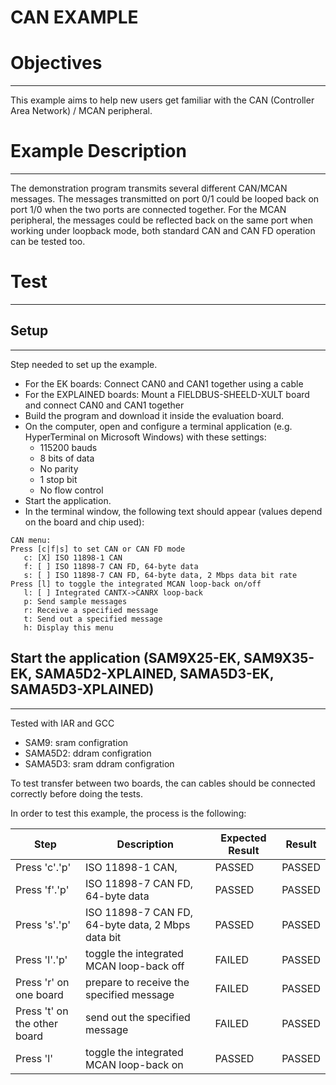 CAN EXAMPLE
============

# Objectives
------------
This example aims to help new users get familiar with the CAN (Controller Area
 Network) / MCAN peripheral.

# Example Description
---------------------
The demonstration program transmits several different CAN/MCAN messages. The
 messages transmitted on port 0/1 could be looped back on port 1/0 when the two
 ports are connected together. For the MCAN peripheral, the messages could be
 reflected back on the same port when working under loopback mode, both standard
 CAN and CAN FD operation can be tested too.

# Test
------

## Setup
--------
Step needed to set up the example.
* For the EK boards: Connect CAN0 and CAN1 together using a cable
* For the EXPLAINED boards: Mount a FIELDBUS-SHEELD-XULT board and connect CAN0
 and CAN1 together
* Build the program and download it inside the evaluation board.
* On the computer, open and configure a terminal application (e.g. HyperTerminal
 on Microsoft Windows) with these settings:
  - 115200 bauds
  - 8 bits of data
  - No parity
  - 1 stop bit
  - No flow control
* Start the application.
* In the terminal window, the following text should appear (values depend on the
 board and chip used):
```
CAN menu:
Press [c|f|s] to set CAN or CAN FD mode
   c: [X] ISO 11898-1 CAN
   f: [ ] ISO 11898-7 CAN FD, 64-byte data
   s: [ ] ISO 11898-7 CAN FD, 64-byte data, 2 Mbps data bit rate
Press [l] to toggle the integrated MCAN loop-back on/off
   l: [ ] Integrated CANTX->CANRX loop-back
   p: Send sample messages
   r: Receive a specified message
   t: Send out a specified message
   h: Display this menu
```
## Start the application (SAM9X25-EK, SAM9X35-EK, SAMA5D2-XPLAINED, SAMA5D3-EK, SAMA5D3-XPLAINED)
--------

Tested with IAR and GCC
 - SAM9: sram configration
 - SAMA5D2: ddram configration
 - SAMA5D3: sram ddram configration

To test transfer between two boards, the can cables should be connected correctly before doing the tests.

In order to test this example, the process is the following:

Step | Description | Expected Result | Result
-----|-------------|-----------------|-------
Press 'c'.'p' | ISO 11898-1 CAN,| PASSED | PASSED
Press 'f'.'p' | ISO 11898-7 CAN FD, 64-byte data| PASSED | PASSED
Press 's'.'p' | ISO 11898-7 CAN FD, 64-byte data, 2 Mbps data bit| PASSED | PASSED
Press 'l'.'p' | toggle the integrated MCAN loop-back off| FAILED | PASSED
Press 'r' on one board | prepare to receive the specified message | FAILED | PASSED
Press 't' on the other board | send out the specified message| FAILED | PASSED
Press 'l' | toggle the integrated MCAN loop-back on| PASSED | PASSED

